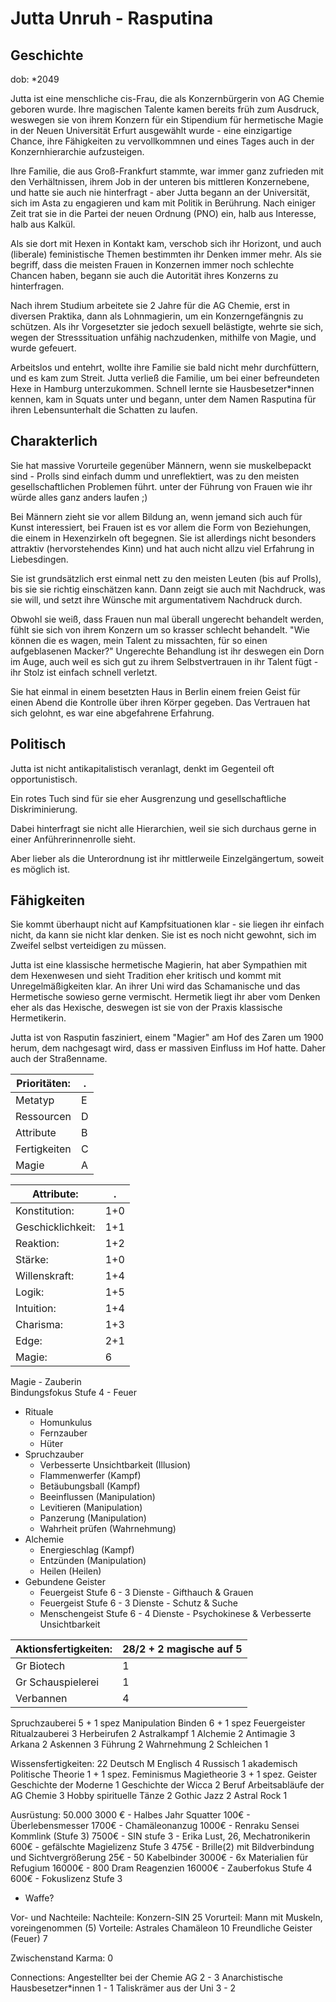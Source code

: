 # Jutta Unruh - Rasputina
## Geschichte

dob: \*2049

Jutta ist eine menschliche cis-Frau, die als Konzernbürgerin von AG Chemie geboren wurde. Ihre magischen Talente kamen bereits früh zum Ausdruck, weswegen sie von ihrem Konzern für ein Stipendium für hermetische Magie in der Neuen Universität Erfurt ausgewählt wurde - eine einzigartige Chance, ihre Fähigkeiten zu vervollkommnen und eines Tages auch in der Konzernhierarchie aufzusteigen.

Ihre Familie, die aus Groß-Frankfurt stammte, war immer ganz zufrieden mit den Verhältnissen, ihrem Job in der unteren bis mittleren Konzernebene, und hatte sie auch nie hinterfragt - aber Jutta begann an der Universität, sich im Asta zu engagieren und kam mit Politik in Berührung. Nach einiger Zeit trat sie in die Partei der neuen Ordnung (PNO) ein, halb aus Interesse, halb aus Kalkül.

Als sie dort mit Hexen in Kontakt kam, verschob sich ihr Horizont, und auch (liberale) feministische Themen bestimmten ihr Denken immer mehr. Als sie begriff, dass die meisten Frauen in Konzernen immer noch schlechte Chancen haben, begann sie auch die Autorität ihres Konzerns zu hinterfragen.

Nach ihrem Studium arbeitete sie 2 Jahre für die AG Chemie, erst in diversen Praktika, dann als Lohnmagierin, um ein Konzerngefängnis zu schützen. Als ihr Vorgesetzter sie jedoch sexuell belästigte, wehrte sie sich, wegen der Stresssituation unfähig nachzudenken, mithilfe von Magie, und wurde gefeuert.

Arbeitslos und entehrt, wollte ihre Familie sie bald nicht mehr durchfüttern, und es kam zum Streit. Jutta verließ die Familie, um bei einer befreundeten Hexe in Hamburg unterzukommen. Schnell lernte sie Hausbesetzer\*innen kennen, kam in Squats unter und begann, unter dem Namen Rasputina für ihren Lebensunterhalt die Schatten zu laufen.

## Charakterlich

Sie  hat massive Vorurteile gegenüber Männern, wenn sie muskelbepackt sind -  Prolls sind einfach dumm und unreflektiert, was zu den meisten  gesellschaftlichen Problemen führt. unter der Führung von Frauen wie ihr  würde alles ganz anders laufen ;)

Bei  Männern zieht sie vor allem Bildung an, wenn jemand sich auch für Kunst  interessiert, bei Frauen ist es vor allem die Form von Beziehungen, die  einem in Hexenzirkeln oft begegnen. Sie ist allerdings nicht besonders  attraktiv (hervorstehendes Kinn) und hat auch nicht allzu viel Erfahrung  in Liebesdingen.

Sie  ist grundsätzlich erst einmal nett zu den meisten Leuten (bis auf  Prolls), bis sie sie richtig einschätzen kann. Dann zeigt sie auch mit  Nachdruck, was sie will, und setzt ihre Wünsche mit argumentativem  Nachdruck durch.

Obwohl  sie weiß, dass Frauen nun mal überall ungerecht behandelt werden, fühlt  sie sich von ihrem Konzern um so krasser schlecht behandelt. "Wie  können die es wagen, mein Talent zu missachten, für so einen  aufgeblasenen Macker?" Ungerechte Behandlung ist ihr deswegen ein Dorn  im Auge, auch weil es sich gut zu ihrem Selbstvertrauen in ihr Talent  fügt - ihr Stolz ist einfach schnell verletzt.

Sie hat einmal in einem besetzten Haus in Berlin einem freien Geist für einen Abend die Kontrolle über ihren Körper gegeben. Das Vertrauen hat sich gelohnt, es war eine abgefahrene Erfahrung.

## Politisch

Jutta ist nicht antikapitalistisch veranlagt, denkt im Gegenteil oft opportunistisch.

Ein rotes Tuch sind für sie eher Ausgrenzung und gesellschaftliche Diskriminierung.

Dabei hinterfragt sie nicht alle Hierarchien, weil sie sich durchaus gerne in einer Anführerinnenrolle sieht.

Aber lieber als die Unterordnung ist ihr mittlerweile Einzelgängertum, soweit es möglich ist.

## Fähigkeiten

Sie kommt überhaupt nicht auf Kampfsituationen klar - sie liegen ihr einfach nicht, da kann sie nicht klar denken. Sie ist es noch nicht gewohnt, sich im Zweifel selbst verteidigen zu müssen.

Jutta ist eine klassische hermetische Magierin, hat aber Sympathien mit dem  Hexenwesen und sieht Tradition eher kritisch und kommt mit Unregelmäßigkeiten klar. An ihrer Uni wird das Schamanische und das Hermetische sowieso gerne vermischt. Hermetik liegt ihr aber vom Denken eher als das Hexische, deswegen ist sie von der Praxis klassische  Hermetikerin.

Jutta ist von Rasputin fasziniert, einem "Magier" am Hof des Zaren um 1900 herum, dem nachgesagt wird, dass er massiven Einfluss im Hof hatte.  Daher auch der Straßenname.



Prioritäten: |. 
-------------|-----------
Metatyp|E
Ressourcen|D
Attribute|B
Fertigkeiten|C
Magie|A

Attribute:|.
----------|--------
Konstitution:|1+0
Geschicklichkeit:|1+1
Reaktion:|1+2
Stärke:|1+0
Willenskraft:|1+4
Logik:|1+5
Intuition:|1+4
Charisma:|1+3
Edge:|2+1
Magie:|6


Magie - Zauberin  
Bindungsfokus Stufe 4 - Feuer
* Rituale
  * Homunkulus
  * Fernzauber
  * Hüter
* Spruchzauber
  * Verbesserte Unsichtbarkeit (Illusion)
  * Flammenwerfer (Kampf)
  * Betäubungsball (Kampf)
  * Beeinflussen (Manipulation)
  * Levitieren (Manipulation)
  * Panzerung (Manipulation)
  * Wahrheit prüfen (Wahrnehmung)
* Alchemie
  * Energieschlag (Kampf)
  * Entzünden (Manipulation)
  * Heilen (Heilen)
* Gebundene Geister
  * Feuergeist Stufe 6 - 3 Dienste - Gifthauch & Grauen
  * Feuergeist Stufe 6 - 3 Dienste - Schutz & Suche
  * Menschengeist Stufe 6 - 4 Dienste - Psychokinese & Verbesserte Unsichtbarkeit

Aktionsfertigkeiten:| 28/2 + 2 magische auf 5
----------|-----------
Gr Biotech|1
Gr Schauspielerei |1
Verbannen |4
Spruchzauberei 5 + 1 spez Manipulation
Binden 6 + 1 spez Feuergeister
Ritualzauberei 3
Herbeirufen 2
Astralkampf 1
Alchemie 2
Antimagie 3
Arkana 2
Askennen 3
Führung 2
Wahrnehmung 2
Schleichen 1


Wissensfertigkeiten: 22
Deutsch M
Englisch 4
Russisch 1
akademisch
Politische Theorie 1 + 1 spez. Feminismus
Magietheorie 3 + 1 spez. Geister
Geschichte der Moderne 1
Geschichte der Wicca 2
Beruf
Arbeitsabläufe der AG Chemie 3
Hobby
spirituelle Tänze 2
Gothic Jazz 2
Astral Rock 1


Ausrüstung: 50.000
3000 € - Halbes Jahr Squatter
100€ - Überlebensmesser
1700€ - Chamäleonanzug
1000€ - Renraku Sensei Kommlink (Stufe 3)
7500€ - SIN stufe 3 - Erika Lust, 26, Mechatronikerin
600€ - gefälschte Magielizenz Stufe 3
475€ - Brille(2) mit Bildverbindung und Sichtvergrößerung
25€ - 50 Kabelbinder
3000€ - 6x Materialien für Refugium
16000€ - 800 Dram Reagenzien
16000€ - Zauberfokus Stufe 4
600€ - Fokuslizenz Stufe 3
+ Waffe?


Vor- und Nachteile:
Nachteile:
Konzern-SIN 25
Vorurteil: Mann mit Muskeln, voreingenommen (5)
Vorteile:
Astrales Chamäleon 10
Freundliche Geister (Feuer) 7


Zwischenstand Karma: 0

Connections:
Angestellter bei der Chemie AG 2 - 3
Anarchistische Hausbesetzer*innen 1 - 1
Taliskrämer aus der Uni 3 - 2

